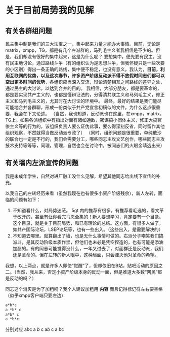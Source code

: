 # 关于目前局势我的见解
## 有关各群组问题
民主集中制是我们的三大法宝之一，集中起来力量才能办大事情。目前，无论是matrix，xmpp，TG，都是有几个左派群的，马列毛主义者我相信是不少的。但是，我们却没有很好的集中起来，这是为什么呢？
要想集中，便先要有民主。没有民主地讨论，通过路线斗争（有的组织认为是思想斗争，但我怀疑只是一些次要的小区别）得出一条正确的路线，集中便不稳定，也没有意义。我认为，**目前，利用互联网的优势，以及这次春节，许多资产阶级反动派不得不放假时同志们都可以空出更多时间的优势**，各组织应当深入交流，辩论清楚相互之间路线的差异之处，通过民主的大讨论，以达到合并的目的。
我相信，大部分朋友，都是要革命的，都是要实现共产主义的，也都是懂辩证法的，分得清共联主义和马列毛主义，修正主义和马列毛主义的，尤其时在大讨论的环境中。
最终，最好的结果是我们能尽可能地合并各群聊，形成一份类似于共产党宣言初稿似的文件。为什么这点很重要，我会在下文论述。
（当然，我也知道，反动派也在这里，在xmpp，matrix，TG上。如果各派组织中有指出对面有诸如通敌，密谋搞小团体主义，修正大搞官僚主义等的行为的，该组织负责人要么证伪此事，要么得深刻反省，同时留作其他组织观察，不然就得当做反动派专政了）
（同时，组织问题是很重要，单纯散沙的联合也一定是不行的，我们会需要分工，哪些同志主攻文艺创作，哪些同志主攻技术支持等等等，同理，管理，自然也会在讨论中，被同志们的火眼金睛选出来）

## 有关墙内左派宣传的问题
我是未成年学生，自然对进厂融工没什么见解，希望其他同志给出线下宣传的补充。

以我自己的左转经历来看（虽然我现在也有很多小资产阶级残余），新人左转，面临的问题有如下：
1. 不知道看什么，对局势迷茫。 5gt 内的推荐有很多，有推荐看毛选的，看文革于改开的，甚至有让你看完马恩全集的！新人要想学习，肯定要有一个目录。这个目录，就是关于目前局势，和已有理论的总结。这方面，有很多人做了，如共产国际论坛，LSEP论坛等，也有一些出入。（这些出入，是需要解决的）
2. 不知道去哪里。就算翻出了墙，也是无什么事情可做的。右派分子嘲笑我们搞派斗，是其反动阶级本质作祟，但他们也未必是凭空捏造的，也有可能是添油加醋的。有的同志可能觉得没什么，一年又过去了，对面群还是反动派，我们还是革命的。但在左转的新人眼中，这种局面，只会湮灭他对革命的希望。

我想，以上两点，就是许多人即使“觉醒”了，但却依旧在B站，贴吧活动的原因之二。（当然，我从来，否定小资产阶级本身的反动一面，但是难道大多数“网民”都是反动的吗？）

同志这个消灭是为了加粗吗？我个人建议加粗用 **内容** 而且记得标记符左右要空格（似乎xmpp客户端只要左边）

```md
a*b*c
a *b* c
a*b* c
a *b*c
```
分别对应
a*b*c
a *b* c
a*b* c
a *b*c
<!--stackedit_data:
eyJoaXN0b3J5IjpbMTY0ODc0MzE4NSwtMTc5OTI2MjAyMSwtOD
g1NDQ5NTA0LC05Nzk0NTkzNTVdfQ==
-->